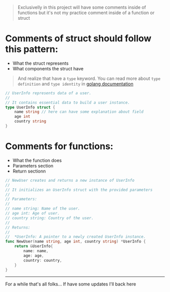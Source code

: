 > Exclusivelly in this project will have some comments inside of functions
> but it's not my practice comment inside of a function or struct

# Comments of struct should follow this pattern:

- What the struct represents
- What components the struct have

> And realize that have a `type` keyword. You can read more about `type definition` and `type identity` in [golang documentation](https://go.dev/doc/)

```go
// UserInfo represents data of a user.
//
// It contains essential data to build a user instance.
type UserInfo struct {
    name string // here can have some explanation about field
    age int
    country string
}
```

# Comments for functions:

- What the function does
- Parameters section
- Return sectionn

```go
// NewUser creates and returns a new instance of UserInfo
//
// It initializes an UserInfo struct with the provided parameters
//
// Parameters:
//
// name string: Name of the user.
// age int: Age of user.
// country string: Country of the user.
//
// Returns:
//
//  *UserInfo: A pointer to a newly created UserInfo instance.
func NewUser(name string, age int, country string) *UserInfo {
    return &UserInfo{
        name: name,
        age: age,
        country: country,
    }
}
```

---

For a while that's all folks... If have some updates I'll back here
